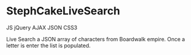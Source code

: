 # StephCakeLiveSearch
JS jQuery AJAX JSON CSS3

Live Search a JSON array of characters from Boardwalk empire.
Once a letter is enter the list is populated.

